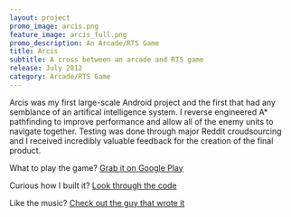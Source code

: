 ```yaml
---
layout: project
promo_image: arcis.png
feature_image: arcis_full.png
promo_description: An Arcade/RTS Game
title: Arcis
subtitle: A cross between an arcade and RTS game
release: July 2012
category: Arcade/RTS Game
---
```

Arcis was my first large-scale Android project and the first that had any semblance of an artifical intelligence
system. I reverse engineered A\* pathfinding to improve performance and allow all of the enemy
units to navigate together. Testing was done through major Reddit croudsourcing and I received
incredibly valuable feedback for the creation of the final product.

What to play the game? [Grab it on Google Play](https://play.google.com/store/apps/details?id=com.petronicarts.arcis)

Curious how I built it? [Look through the code](https://github.com/Tornquist/Arcis)

Like the music? [Check out the guy that wrote it](http://michaelbetzmusic.com/)
